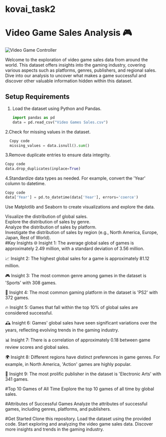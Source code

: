 # kovai_task2

# Video Game Sales Analysis 🎮

![Video Game Controller](add_image_url_here)

Welcome to the exploration of video game sales data from around the world. This dataset offers insights into the gaming industry, covering various aspects such as platforms, genres, publishers, and regional sales. Dive into our analysis to uncover what makes a game successful and discover other valuable information hidden within this dataset.

## Setup Requirements

1. Load the dataset using Python and Pandas.
   
   ```python
   import pandas as pd
   data = pd.read_csv("Video Games Sales.csv")
   ```
2.Check for missing values in the dataset.

```python
  Copy code
  missing_values = data.isnull().sum()
```

3.Remove duplicate entries to ensure data integrity. 

```python
Copy code
data.drop_duplicates(inplace=True)
```

4.Standardize data types as needed. For example, convert the 'Year' column to datetime.
```python
Copy code
data['Year'] = pd.to_datetime(data['Year'], errors='coerce')
```

Use Matplotlib and Seaborn to create visualizations and explore the data.  

Visualize the distribution of global sales.  
Explore the distribution of sales by genre.  
Analyze the distribution of sales by platform.  
Investigate the distribution of sales by region (e.g., North America, Europe, Japan, Rest of World).  
#Key Insights
🌐 Insight 1: The average global sales of games is approximately 2.49 million, with a standard deviation of 3.56 million.

📈 Insight 2: The highest global sales for a game is approximately 81.12 million.

🎮 Insight 3: The most common genre among games in the dataset is 'Sports' with 308 games.

🎯 Insight 4: The most common gaming platform in the dataset is 'PS2' with 372 games.

🔥 Insight 5: Games that fall within the top 10% of global sales are considered successful.

🕰️ Insight 6: Games' global sales have seen significant variations over the years, reflecting evolving trends in the gaming industry.

📊 Insight 7: There is a correlation of approximately 0.18 between game review scores and global sales.

🌍 Insight 8: Different regions have distinct preferences in game genres. For example, in North America, 'Action' games are highly popular.

🏢 Insight 9: The most prolific publisher in the dataset is 'Electronic Arts' with 341 games.

#Top 10 Games of All Time
Explore the top 10 games of all time by global sales.

#Attributes of Successful Games
Analyze the attributes of successful games, including genres, platforms, and publishers.

#Get Started
Clone this repository.
Load the dataset using the provided code.
Start exploring and analyzing the video game sales data.
Discover more insights and trends in the gaming industry.


